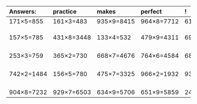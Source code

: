 | Answers: | practice | makes | perfect | ! |
| :--- | :--- | :--- | :--- | :--- |
| 171×5=855 | 161×3=483 | 935×9=8415 | 964×8=7712 | 616×5=3080 | 
|   |   |   |   |   | 
|   |   |   |   |   | 
|   |   |   |   |   | 
| 157×5=785 | 431×8=3448 | 133×4=532 | 479×9=4311 | 690×9=6210 | 
|   |   |   |   |   | 
|   |   |   |   |   | 
|   |   |   |   |   | 
|   |   |   |   |   | 
| 253×3=759 | 365×2=730 | 668×7=4676 | 764×6=4584 | 684×9=6156 | 
|   |   |   |   |   | 
|   |   |   |   |   | 
|   |   |   |   |   | 
|   |   |   |   |   | 
| 742×2=1484 | 156×5=780 | 475×7=3325 | 966×2=1932 | 933×8=7464 | 
|   |   |   |   |   | 
|   |   |   |   |   | 
|   |   |   |   |   | 
|   |   |   |   |   | 
| 904×8=7232 | 929×7=6503 | 634×9=5706 | 651×9=5859 | 249×9=2241 | 
